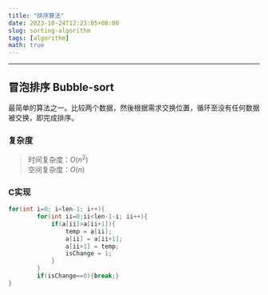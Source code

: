 ```yaml
---
title: "排序算法"
date: 2023-10-24T12:23:05+08:00
slug: sorting-algorithm
tags: [algorithm]
math: true
---
```


****

## 冒泡排序 Bubble-sort

最简单的算法之一。比较两个数据，然後根据需求交换位置，循环至没有任何数据被交换，即完成排序。

### 复杂度

> 时间复杂度：$O(n^2)$ \
> 空间复杂度：$O(n)$

### C实现

```c
for(int i=0; i<len-1; i++){
        for(int ii=0;ii<len-1-i; ii++){
            if(a[ii]>a[ii+1]){
                temp = a[ii];
                a[ii] = a[ii+1];
                a[ii+1] = temp;
                isChange = 1;
            }
        }
        if(isChange==0){break;}    
}
```
